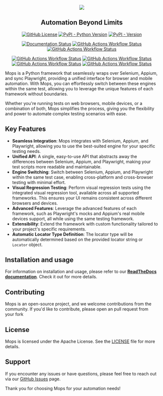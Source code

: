 <p align="center">
  <a href="https://mops.readthedocs.io"><img src="docs/source/_static/preview.png"></a>
</p>

<h2 align="center">Automation Beyond Limits</h2>

<p align="center">
    <a href="https://github.com/CustomEnv/mops/blob/master/LICENSE"><img alt="GitHub License" src="https://img.shields.io/github/license/CustomEnv/mops?logo=github&color=%234F2684&labelColor=%232E353B"></a>
    <a href="https://pypi.org/project/mops/"><img alt="PyPI - Python Version" src="https://img.shields.io/pypi/pyversions/mops?logo=pypi&labelColor=%232E353B"></a>
    <a href="https://pypi.org/project/mops/"><img alt="PyPI - Version" src="https://img.shields.io/pypi/v/mops?logo=pypi&labelColor=%232E353B"></a>
</p> 

<p align="center">
    <a href="https://mops.readthedocs.io"><img alt="Documentation Status" src="https://img.shields.io/readthedocs/mops?logo=readthedocs&labelColor=%232E353B&label=docs"></a>
    <a href="https://github.com/CustomEnv/mops/actions/workflows/static_tests.yml"><img alt="GitHub Actions Workflow Status" src="https://img.shields.io/github/actions/workflow/status/CustomEnv/mops/static_tests.yml?logo=github&label=Unit%20Tests&labelColor=%232E353B"></a>
    <a href="https://github.com/CustomEnv/mops/actions/workflows/playwright_tests.yml"><img alt="GitHub Actions Workflow Status" src="https://img.shields.io/github/actions/workflow/status/CustomEnv/mops/playwright_tests.yml?logo=github&label=Playwright%20Tests&labelColor=%232E353B"></a>
</p> 

<p align="center">
    <a href="https://github.com/CustomEnv/mops/actions/workflows/selenium_tests.yml"><img alt="GitHub Actions Workflow Status" src="https://img.shields.io/github/actions/workflow/status/CustomEnv/mops/selenium_tests.yml?logo=github&label=Selenium%20Tests&labelColor=%232E353B"></a>
    <a href="https://github.com/CustomEnv/mops/actions/workflows/selenium_safari_tests.yml"><img alt="GitHub Actions Workflow Status" src="https://img.shields.io/github/actions/workflow/status/CustomEnv/mops/selenium_safari_tests.yml?logo=github&label=Selenium%20Safari%20Tests&labelColor=%232E353B"></a>
    <a href="https://github.com/CustomEnv/mops/actions/workflows/appium_android_tests.yml"><img alt="GitHub Actions Workflow Status" src="https://img.shields.io/github/actions/workflow/status/CustomEnv/mops/appium_android_tests.yml?logo=github&label=Android%20Tests&labelColor=%232E353B"></a>
    <a href="https://github.com/CustomEnv/mops/actions/workflows/appium_ios_tests.yml"><img alt="GitHub Actions Workflow Status" src="https://img.shields.io/github/actions/workflow/status/CustomEnv/mops/appium_ios_tests.yml?logo=github&label=iOS%20Tests&labelColor=%232E353B"></a>
</p>


Mops is a Python framework that seamlessly wraps over Selenium, Appium, and sync Playwright,
providing a unified interface for browser and mobile automation. With Mops, you can effortlessly switch 
between these engines within the same test, allowing you to leverage the unique features of each framework without boundaries.

Whether you're running tests on web browsers, mobile devices, or a combination of both, Mops simplifies the 
process, giving you the flexibility and power to automate complex testing scenarios with ease.

## Key Features

- **Seamless Integration**: Mops integrates with Selenium, Appium, and Playwright, allowing you to use the best-suited engine for your specific testing needs.
- **Unified API**: A single, easy-to-use API that abstracts away the differences between Selenium, Appium, and Playwright, making your test scripts more readable and maintainable.
- **Engine Switching**: Switch between Selenium, Appium, and Playwright within the same test case, enabling cross-platform and cross-browser testing with minimal effort.
- **Visual Regression Testing**: Perform visual regression tests using the integrated visual regression tool, available across all supported frameworks. This ensures your UI remains consistent across different browsers and devices.
- **Advanced Features**: Leverage the advanced features of each framework, such as Playwright's mocks and Appium's real mobile devices support, all while using the same testing framework.
- **Extensibility**: Extend the framework with custom functionality tailored to your project's specific requirements.
- **Automatic Locator Type Definition**: The locator type will be automatically determined based on the provided locator string or `Locator` object.


## Installation and usage
For information on installation and usage, please refer to our **[ReadTheDocs documentation](https://mops.readthedocs.io)**. Check it out for more details.


## Contributing

Mops is an open-source project, and we welcome contributions from the community. If you'd like to contribute, please open an pull request from your fork

## License

Mops is licensed under the Apache License. See the [LICENSE](https://github.com/CustomEnv/mops/blob/master/LICENSE) file for more details.

## Support

If you encounter any issues or have questions, please feel free to reach out via our [GitHub Issues](https://github.com/CustomEnv/mops/issues) page.

Thank you for choosing Mops for your automation needs!
